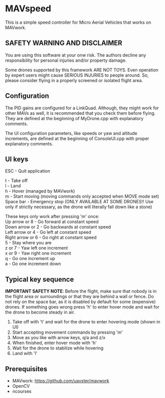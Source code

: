 MAVspeed
========
This is a simple speed controller for Micro Aerial Vehicles that works on MAVwork. 

SAFETY WARNING AND DISCLAIMER
-----------------------------
You are using this software at your onw risk. The authors decline any responsibility for personal injuries and/or property damage.

Some drones supported by this framework ARE NOT TOYS. Even operation by expert users might cause SERIOUS INJURIES to people around. So, please consider flying in a properly screened or isolated flight area.

Configuration
-------------
The PID gains are configured for a LinkQuad. Although, they might work for other MAVs as well, it is recommended that you check them before flying. They are defined at the beginning of MyDrone.cpp with explanatory comments.

The UI configuration parameters, like speeds or yaw and altitude increments, are defined at the beginning of ConsoleUI.cpp with proper explanatory comments.

UI keys
-------
ESC - Quit application

t - Take off  
l - Land  
h - Hover (managed by MAVwork)  
m - Start moving (moving commands only accepted when MOVE mode set)  
Space bar - Emergency stop (ONLY AVAILABLE AT SOME DRONES!! Use only if strictly necessary, as the drone will literally fall down like a stone)  
  
These keys only work after pressing 'm' once:  
Up arrow or 8 - Go forward at constant speed  
Down arrow or 2 - Go backwards at constant speed  
Left arrow or 4 - Go left at constant speed  
Right arrow or 6 - Go right at constant speed  
5 - Stay where you are  
z or 7 - Yaw left one increment  
x or 9 - Yaw right one increment  
q - Go one increment up  
a - Go one increment down  

Typical key sequence
--------------------
**IMPORTANT SAFETY NOTE**: Before the flight, make sure that nobody is in the flight area or surroundings or that they are behind a wall or fence. Do not rely on the space bar, as it is disabled by default for some (expensive) drones. If something goes wrong press 'h' to enter hover mode and wait for the drone to become steady in air.

1. Take off with 't' and wait for the drone to enter hovering mode (shown in UI)
2. Start accepting movement commands by pressing 'm'
3. Move as you like with arrow keys, q/a and z/x
4. When finished, enter hover mode with 'h'
5. Wait for the drone to stabilize while hovering
6. Land with 'l'

Prerequisites
-------------
- MAVwork: https://github.com/uavster/mavwork
- OpenCV
- ncourses
